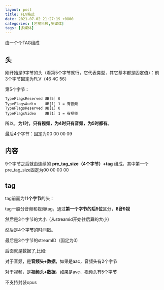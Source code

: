 ```yaml
---
layout: post
title: FLV格式
date: 2021-07-02 21:27:19 +0800
categories: [艺搜科技,多媒体]
tags: [多媒体]
---
```


由一个个TAG组成

## 头

刚开始是9字节的头（看第5个字节就行，它代表类型，其它基本都是固定值）：前3个字节固定为FLV（46 4C 56）

第5个字节：

```
TypeFlagsReserved UB[5] 0
TypeFlagsAudio    UB[1] 1 = 有音频
TypeFlagsReserved UB[1] 0
TypeFlagsVideo    UB[1] 1 = 有视频
```

所以，**为1时，只有视频，为4时只有音频，为5时都有**。

最后4个字节：固定为00 00 00 09

## 内容

9个字节之后就由连续的 **pre_tag_size（4个字节）+tag** 组成，其中第一个pre_tag_size固定为00 00 00 00

## tag

tag前面为**11个字节**的头：

tag一般分音频和视频tag，通过**第一个字节的后5位**区分，**8音9视**

然后是3个字节的大小（从streamid开始往后算的大小）

然后是4个字节的时间戳。

最后是3个字节的streamID（固定为0)

后面就是数据了,比如:

对于音频，是**音频头+数据**，如果是aac，音频头有2个字节

对于视频，是**视频头+数据**。如果是avc，视频头有5个字节



不支持封装opus
